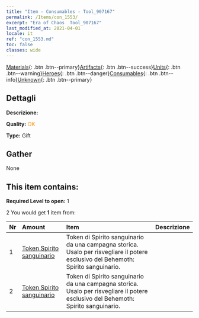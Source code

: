 ```yaml
---
title: "Item - Consumables - Tool_907167"
permalink: /Items/con_1553/
excerpt: "Era of Chaos  Tool_907167"
last_modified_at: 2021-04-01
locale: it
ref: "con_1553.md"
toc: false
classes: wide
---
```

 [Materials](/it/Items/){: .btn .btn--primary}[Artifacts](/it/Items/Artifacts/){: .btn .btn--success}[Units](/it/Items/Units/){: .btn .btn--warning}[Heroes](/it/Items/Heroes/){: .btn .btn--danger}[Consumables](/it/Items/Consumables/){: .btn .btn--info}[Unknown](/it/Items/Unknown/){: .btn .btn--primary}

## Dettagli
 **Descrizione:** 

 **Quality:** <span style="color: #FF8C00">OK</span>

 **Type:** Gift

## Gather

  None

## This item contains:

 **Required Level to open:** 1

 2 You would get **1** item  from:

  | Nr | Amount |     Item    | Descrizione |
  |:---|:-------|:------------|:-----------:|
  | 1 | [Token Spirito sanguinario](/it/Items/con_982/) | Token di Spirito sanguinario da una campagna storica. Usalo per risvegliare il potere esclusivo del Behemoth: Spirito sanguinario. | 
  | 2 | [Token Spirito sanguinario](/it/Items/con_982/) | Token di Spirito sanguinario da una campagna storica. Usalo per risvegliare il potere esclusivo del Behemoth: Spirito sanguinario. | 
